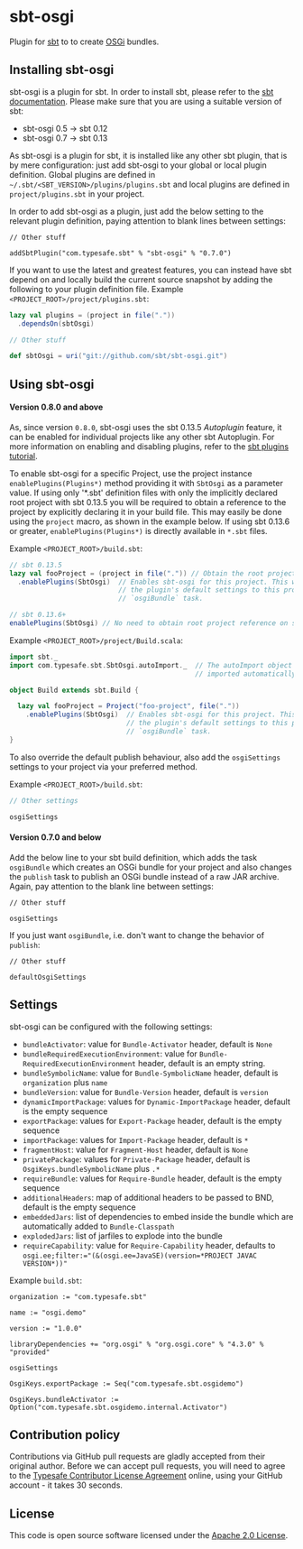 sbt-osgi
========

Plugin for [sbt](http://www.scala-sbt.org) to to create [OSGi](http://www.osgi.org/) bundles.

Installing sbt-osgi
-------------------

sbt-osgi is a plugin for sbt. In order to install sbt, please refer to the [sbt documentation](http://www.scala-sbt.org/release/docs/Getting-Started/Setup.html). Please make sure that you are using a suitable version of sbt:

- sbt-osgi 0.5 → sbt 0.12
- sbt-osgi 0.7 → sbt 0.13

As sbt-osgi is a plugin for sbt, it is installed like any other sbt plugin, that is by mere configuration: just add sbt-osgi to your global or local plugin definition. Global plugins are defined in `~/.sbt/<SBT_VERSION>/plugins/plugins.sbt` and local plugins are defined in `project/plugins.sbt` in your project.

In order to add sbt-osgi as a plugin, just add the below setting to the relevant plugin definition, paying attention to blank lines between settings:

```
// Other stuff

addSbtPlugin("com.typesafe.sbt" % "sbt-osgi" % "0.7.0")
```

If you want to use the latest and greatest features, you can instead have sbt depend on and locally build the current source snapshot by adding the following to your plugin definition file.
Example `<PROJECT_ROOT>/project/plugins.sbt`:
```scala
lazy val plugins = (project in file("."))
  .dependsOn(sbtOsgi)

// Other stuff

def sbtOsgi = uri("git://github.com/sbt/sbt-osgi.git")
```

Using sbt-osgi
---------------

#### Version 0.8.0 and above
As, since version `0.8.0`, sbt-osgi uses the sbt 0.13.5 *Autoplugin* feature, it can be enabled for individual projects like any other sbt Autoplugin. For more information on enabling and disabling plugins, refer to the [sbt plugins tutorial](http://www.scala-sbt.org/release/tutorial/Using-Plugins.html#Enabling+and+disabling+auto+plugins).

To enable sbt-osgi for a specific Project, use the project instance `enablePlugins(Plugins*)` method providing it with `SbtOsgi` as a parameter value. If using only '*.sbt' definition files with only the implicitly declared root project with sbt 0.13.5 you will be required to obtain a reference to the project by explicitly declaring it in your build file. This may easily be done using the `project` macro, as shown in the example below. If using sbt 0.13.6 or greater, `enablePlugins(Plugins*)` is directly available in `*.sbt` files.

Example `<PROJECT_ROOT>/build.sbt`:

```scala
// sbt 0.13.5
lazy val fooProject = (project in file(".")) // Obtain the root project reference
  .enablePlugins(SbtOsgi)  // Enables sbt-osgi for this project. This will automatically append
                           // the plugin's default settings to this project thus providing the
                           // `osgiBundle` task.

// sbt 0.13.6+
enablePlugins(SbtOsgi) // No need to obtain root project reference on single project builds for sbt 0.13.6+
```

Example `<PROJECT_ROOT>/project/Build.scala`:
```scala
import sbt._
import com.typesafe.sbt.SbtOsgi.autoImport._  // The autoImport object contains everything which would normally be
                                              // imported automatically in '*.sbt' project definition files.

object Build extends sbt.Build {

  lazy val fooProject = Project("foo-project", file("."))
    .enablePlugins(SbtOsgi)  // Enables sbt-osgi for this project. This will automatically append
                             // the plugin's default settings to this project thus providing the
                             // `osgiBundle` task.
}

```

To also override the default publish behaviour, also add the `osgiSettings` settings to your project via your preferred method.

Example `<PROJECT_ROOT>/build.sbt`:

```scala
// Other settings

osgiSettings
```

#### Version 0.7.0 and below
Add the below line to your sbt build definition, which adds the task `osgiBundle` which creates an OSGi bundle for your project and also changes the `publish` task to publish an OSGi bundle instead of a raw JAR archive. Again, pay attention to the blank line between settings:

```
// Other stuff

osgiSettings
```

If you just want `osgiBundle`, i.e. don't want to change the behavior of `publish`:


```
// Other stuff

defaultOsgiSettings
```

Settings
--------

sbt-osgi can be configured with the following settings:

- `bundleActivator`: value for `Bundle-Activator` header, default is `None`
- `bundleRequiredExecutionEnvironment`: value for `Bundle-RequiredExecutionEnvironment` header, default is an empty string.
- `bundleSymbolicName`: value for `Bundle-SymbolicName` header, default is `organization` plus `name`
- `bundleVersion`: value for `Bundle-Version` header, default is `version`
- `dynamicImportPackage`: values for `Dynamic-ImportPackage` header, default is the empty sequence
- `exportPackage`: values for `Export-Package` header, default is the empty sequence
- `importPackage`: values for `Import-Package` header, default is `*`
- `fragmentHost`: value for `Fragment-Host` header, default is `None`
- `privatePackage`: values for `Private-Package` header, default is `OsgiKeys.bundleSymbolicName` plus `.*`
- `requireBundle`: values for `Require-Bundle` header, default is the empty sequence
- `additionalHeaders`: map of additional headers to be passed to BND, default is the empty sequence
- `embeddedJars`: list of dependencies to embed inside the bundle which are automatically added to `Bundle-Classpath`
- `explodedJars`: list of jarfiles to explode into the bundle
- `requireCapability`: value for `Require-Capability` header, defaults to `osgi.ee;filter:="(&(osgi.ee=JavaSE)(version=*PROJECT JAVAC VERSION*))"`

Example `build.sbt`:

```
organization := "com.typesafe.sbt"

name := "osgi.demo"

version := "1.0.0"

libraryDependencies += "org.osgi" % "org.osgi.core" % "4.3.0" % "provided"

osgiSettings

OsgiKeys.exportPackage := Seq("com.typesafe.sbt.osgidemo")

OsgiKeys.bundleActivator := Option("com.typesafe.sbt.osgidemo.internal.Activator")
```

Contribution policy
-------------------

Contributions via GitHub pull requests are gladly accepted from their original author. Before we can accept pull requests, you will need to agree to the [Typesafe Contributor License Agreement](http://www.typesafe.com/contribute/cla) online, using your GitHub account - it takes 30 seconds.

License
-------

This code is open source software licensed under the [Apache 2.0 License](http://www.apache.org/licenses/LICENSE-2.0.html).
